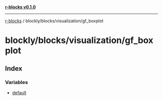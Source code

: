 [**r-blocks v0.1.0**](../../../../README.md)

***

[r-blocks](../../../../modules.md) / blockly/blocks/visualization/gf\_boxplot

# blockly/blocks/visualization/gf\_boxplot

## Index

### Variables

- [default](variables/default.md)
